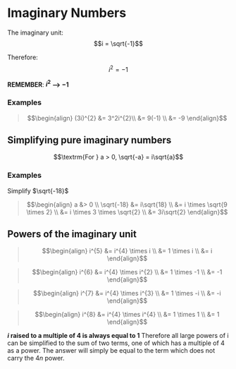 # Imaginary Numbers
The imaginary unit:
$$i = \sqrt{-1}$$

Therefore:
$$i^{2}= -1$$

**REMEMBER**:
**$i^{2}$ --> $-1$**

### Examples
>$$\begin{align}
(3i)^{2} &= 3^2i^{2}\\
&= 9(-1) \\
&= -9
\end{align}$$

## Simplifying pure imaginary numbers 
$$\textrm{For } a > 0, \sqrt{-a} = i\sqrt{a}$$

### Examples
Simplify $\sqrt{-18}$
>$$\begin{align}
a &> 0 \\
\sqrt{-18} &= i\sqrt{18} \\
&= i \times \sqrt{9 \times 2} \\
&= i \times 3 \times \sqrt{2} \\
&= 3i\sqrt{2}
\end{align}$$

## Powers of the imaginary unit
> $$\begin{align}
i^{5} &= i^{4} \times i \\
&= 1 \times i \\
&= i
\end{align}$$

> $$\begin{align}
i^{6} &= i^{4} \times i^{2} \\
&= 1 \times -1 \\
&= -1 
\end{align}$$

> $$\begin{align}
i^{7} &= i^{4} \times i^{3} \\
&= 1 \times -i \\
&= -i
\end{align}$$

> $$\begin{align}
i^{8} &= i^{4} \times i^{4} \\
&= 1 \times 1 \\
&= 1 
\end{align}$$

**$i$ raised to a multiple of 4 is always equal to 1**
Therefore all large powers of i can be simplified to the sum of two terms, one of which has a multiple of 4 as a power. The answer will simply be equal to the term which does not carry the $4n$ power.


